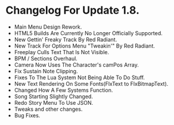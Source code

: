 # Changelog For Update 1.8.

- Main Menu Design Rework.
- HTML5 Builds Are Currently No Longer Officially Supported.
- New Gettin' Freaky Track By Red Radiant.
- New Track For Options Menu "Tweakin'" By Red Radiant.
- Freeplay Culls Text That Is Not Visible.
- BPM / Sections Overhaul.
- Camera Now Uses The Character's camPos Array.
- Fix Sustain Note Clipping.
- Fixes To The Lua System Not Being Able To Do Stuff.
- New Text Rendering On Some Fonts(FlxText to FlxBitmapText).
- Changed How A Few Systems Function.
- Song Starting Slightly Changed.
- Redo Story Menu To Use JSON.
- Tweaks and other changes.
- Bug Fixes.
